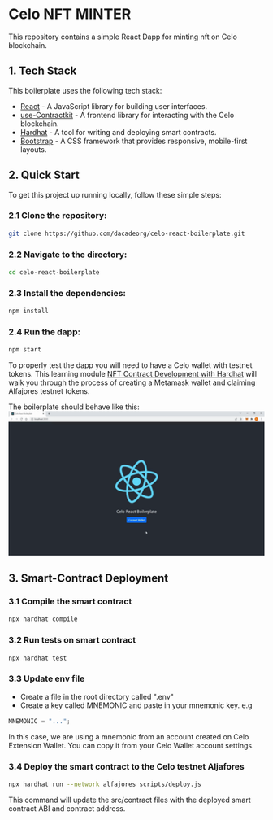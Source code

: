 # Celo NFT MINTER
This repository contains a simple React Dapp for minting nft on Celo blockchain.

## 1. Tech Stack
This boilerplate uses the following tech stack:
- [React](https://reactjs.org/) - A JavaScript library for building user interfaces.
- [use-Contractkit](contractkit
) - A frontend library for interacting with the Celo blockchain.
- [Hardhat](https://hardhat.org/) - A tool for writing and deploying smart contracts.
- [Bootstrap](https://getbootstrap.com/) - A CSS framework that provides responsive, mobile-first layouts.

## 2. Quick Start

To get this project up running locally, follow these simple steps:

### 2.1 Clone the repository:

```bash
git clone https://github.com/dacadeorg/celo-react-boilerplate.git
```

### 2.2 Navigate to the directory:

```bash
cd celo-react-boilerplate
```

### 2.3 Install the dependencies:

```bash
npm install
```

### 2.4 Run the dapp:

```bash
npm start
```

To properly test the dapp you will need to have a Celo wallet with testnet tokens.
This learning module [NFT Contract Development with Hardhat](https://hackmd.io/exuZTH2hTqKytn2vxgDmcg) will walk you through the process of creating a Metamask wallet and claiming Alfajores testnet tokens.

The boilerplate should behave like this:
![](https://raw.githubusercontent.com/dacadeorg/celo-development-201/main/content/gifs/boilerplate_demo.gif)

## 3. Smart-Contract Deployment

### 3.1 Compile the smart contract

```bash
npx hardhat compile
```

### 3.2 Run tests on smart contract

```bash
npx hardhat test
```

### 3.3 Update env file

- Create a file in the root directory called ".env"
- Create a key called MNEMONIC and paste in your mnemonic key. e.g

```js
MNEMONIC = "...";
```

In this case, we are using a mnemonic from an account created on Celo Extension Wallet. You can copy it from your Celo Wallet account settings.

### 3.4 Deploy the smart contract to the Celo testnet Aljafores

```bash
npx hardhat run --network alfajores scripts/deploy.js
```

This command will update the src/contract files with the deployed smart contract ABI and contract address.